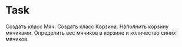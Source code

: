 # Task
Создать класс Мяч. Создать класс Корзина.
Наполнить корзину мячиками. Определить вес мячиков в корзине и количество
синих мячиков.

